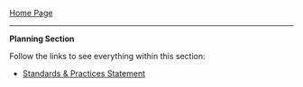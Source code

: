 [Home Page](https://github.com/SirRexOfRider/CYBR404-UNK-Oregon-Trail/tree/main)
<hr>

**Planning Section**

Follow the links to see everything within this section:

- [Standards & Practices Statement](https://github.com/SirRexOfRider/CYBR404-UNK-Oregon-Trail/blob/main/Project/Planning/StandardsandPracticesStatement.md)


